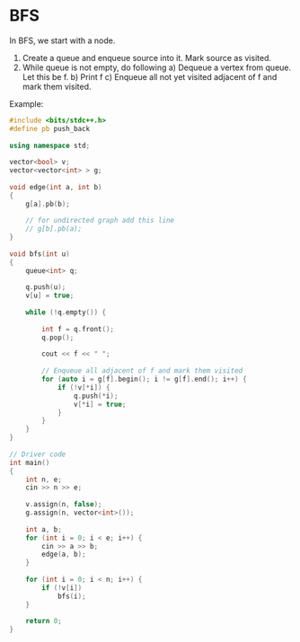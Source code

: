 # BFS

In BFS, we start with a node.
1) Create a queue and enqueue source into it. 
   Mark source as visited.
2) While queue is not empty, do following
    a) Dequeue a vertex from queue. Let this 
       be f.
    b) Print f
    c) Enqueue all not yet visited adjacent
       of f and mark them visited.

Example:
```cpp
#include <bits/stdc++.h>
#define pb push_back
  
using namespace std;
  
vector<bool> v;
vector<vector<int> > g;
  
void edge(int a, int b)
{
    g[a].pb(b);
  
    // for undirected graph add this line
    // g[b].pb(a);
}
  
void bfs(int u)
{
    queue<int> q;
  
    q.push(u);
    v[u] = true;
  
    while (!q.empty()) {
  
        int f = q.front();
        q.pop();
  
        cout << f << " ";
  
        // Enqueue all adjacent of f and mark them visited 
        for (auto i = g[f].begin(); i != g[f].end(); i++) {
            if (!v[*i]) {
                q.push(*i);
                v[*i] = true;
            }
        }
    }
}
  
// Driver code
int main()
{
    int n, e;
    cin >> n >> e;
  
    v.assign(n, false);
    g.assign(n, vector<int>());
  
    int a, b;
    for (int i = 0; i < e; i++) {
        cin >> a >> b;
        edge(a, b);
    }
  
    for (int i = 0; i < n; i++) {
        if (!v[i])
            bfs(i);
    }
  
    return 0;
}
```
